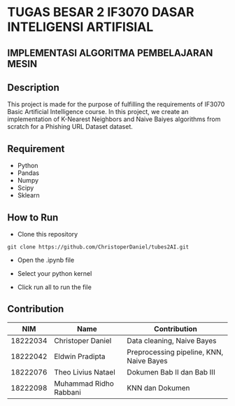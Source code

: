 # TUGAS BESAR 2 IF3070 DASAR INTELIGENSI ARTIFISIAL
## IMPLEMENTASI ALGORITMA PEMBELAJARAN MESIN

## Description
This project is made for the purpose of fulfilling the requirements of IF3070 Basic Artificial Intelligence course. In this project, we create an implementation of K-Nearest Neighbors and Naive Baiyes algorithms from scratch for a Phishing URL Dataset dataset.

## Requirement
- Python
- Pandas
- Numpy
- Scipy
- Sklearn

## How to Run
- Clone this repository

```
git clone https://github.com/ChristoperDaniel/tubes2AI.git
```

- Open the .ipynb file

- Select your python kernel

- Click run all to run the file 

## Contribution
| NIM           | Name                         | Contribution  |
| ------------- | ---------------------------- | ------------- |
| 18222034      | Christoper Daniel            | Data cleaning, Naive Bayes|
| 18222042      | Eldwin Pradipta              | Preprocessing pipeline, KNN, Naive Bayes|
| 18222076      | Theo Livius Natael           | Dokumen Bab II dan Bab III|
| 18222098      | Muhammad Ridho Rabbani       | KNN dan Dokumen|